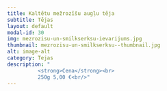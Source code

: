 ```yaml
---
title: Kaltētu mežrozīšu augļu tēja
subtitle: Tējas
layout: default
modal-id: 30
img: mezrozisu-un-smilkserksu-ievarijums.jpg
thumbnail: mezrozisu-un-smilkserksu--thumbnail.jpg
alt: image-alt
category: Tejas
description: "
          <strong>Cena</strong><br>
          250g 5,00 €<br/>"
---
```

